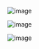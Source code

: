 ![image](https://github.com/user-attachments/assets/3f43dc51-5f83-422a-9fc8-d51cec583619)

![image](https://github.com/user-attachments/assets/2fa92865-a5aa-406a-b978-c9b10deb2b74)

![image](https://github.com/user-attachments/assets/0dbbf64b-1390-4504-ab0c-52817f40e728)
